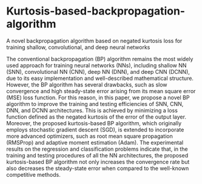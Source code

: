 # Kurtosis-based-backpropagation-algorithm
A novel backpropagation algorithm based on negated kurtosis loss for training shallow, convolutional, and deep neural networks

The conventional backpropagation (BP) algorithm remains the most widely used approach for training neural networks (NNs), including shallow NN (SNN), convolutional NN (CNN), deep NN (DNN), and deep CNN (DCNN), due to its easy implementation and well-described mathematical structure. However, the BP algorithm has several drawbacks, such as slow convergence and high steady-state error arising from its mean square error (MSE) loss function. For this reason, in this paper, we propose a novel BP algorithm to improve the training and testing efficiencies of SNN, CNN, DNN, and DCNN architectures. This is achieved by minimizing a loss function defined as the negated kurtosis of the error of the output layer. Moreover, the proposed kurtosis-based BP algorithm, which originally employs stochastic gradient descent (SGD), is extended to incorporate more advanced optimizers, such as root mean square propagation (RMSProp) and adaptive moment estimation (Adam). The experimental results on the regression and classification problems indicate that, in the training and testing procedures of all the NN architectures, the proposed kurtosis-based BP algorithm not only increases the convergence rate but also decreases the steady-state error when compared to the well-known competitive methods.

